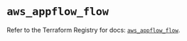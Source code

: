 # `aws_appflow_flow`

Refer to the Terraform Registry for docs: [`aws_appflow_flow`](https://registry.terraform.io/providers/hashicorp/aws/5.49.0/docs/resources/appflow_flow).

